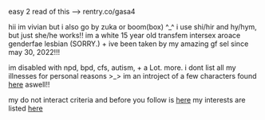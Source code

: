 easy 2 read of this —> rentry.co/gasa4

hii im vivian but i also go by zuka or boom(box) ^_^ i use shi/hir and hy/hym, but just she/he works!! im a white 15 year old transfem intersex aroace genderfae lesbian (SORRY.) + ive been taken by my amazing gf sel since may 30, 2022!!!

im disabled with npd, bpd, cfs, autism, + a Lot. more. i dont list all my illnesses for personal reasons >_> im an introject of a few characters found [here](fictroj) aswell!!

my do not interact criteria and before you follow is [here](kyuorby)
my interests are listed [here](cashdummy)